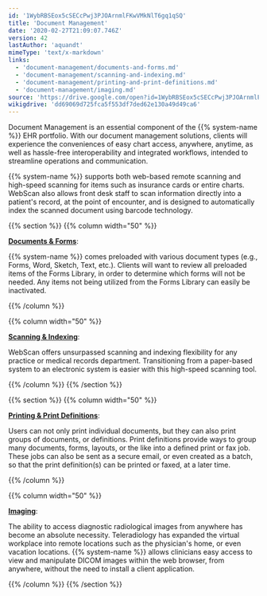 ```yaml
---
id: '1WybRBSEox5cSECcPwj3PJOArnmlFKwVMkNlT6gq1qSQ'
title: 'Document Management'
date: '2020-02-27T21:09:07.746Z'
version: 42
lastAuthor: 'aquandt'
mimeType: 'text/x-markdown'
links:
  - 'document-management/documents-and-forms.md'
  - 'document-management/scanning-and-indexing.md'
  - 'document-management/printing-and-print-definitions.md'
  - 'document-management/imaging.md'
source: 'https://drive.google.com/open?id=1WybRBSEox5cSECcPwj3PJOArnmlFKwVMkNlT6gq1qSQ'
wikigdrive: 'dd69069d725fca5f553df7ded62e130a49d49ca6'
---
```

Document Management is an essential component of the {{% system-name %}} EHR portfolio. With our document management solutions, clients will experience the conveniences of easy chart access, anywhere, anytime, as well as hassle-free interoperability and integrated workflows, intended to streamline operations and communication.

{{% system-name %}} supports both web-based remote scanning and high-speed scanning for items such as insurance cards or entire charts. WebScan also allows front desk staff to scan information directly into a patient's record, at the point of encounter, and is designed to automatically index the scanned document using barcode technology.

{{% section %}}
{{% column width="50" %}}

[**Documents & Forms**](document-management/documents-and-forms.md):

{{% system-name %}} comes preloaded with various document types (e.g., Forms, Word, Sketch, Text, etc.). Clients will want to review all preloaded items of the Forms Library, in order to determine which forms will not be needed. Any items not being utilized from the Forms Library can easily be inactivated.

{{% /column %}}

{{% column width="50" %}}

[**Scanning & Indexing**](document-management/scanning-and-indexing.md):

WebScan offers unsurpassed scanning and indexing flexibility for any practice or medical records department. Transitioning from a paper-based system to an electronic system is easier with this high-speed scanning tool.

{{% /column %}}
{{% /section %}}

{{% section %}}
{{% column width="50" %}}

[**Printing & Print Definitions**](document-management/printing-and-print-definitions.md):

Users can not only print individual documents, but they can also print groups of documents, or definitions. Print definitions provide ways to group many documents, forms, layouts, or the like into a defined print or fax job. These jobs can also be sent as a secure email, or even created as a batch, so that the print definition(s) can be printed or faxed, at a later time.

{{% /column %}}

{{% column width="50" %}}

[**Imaging**](document-management/imaging.md):

The ability to access diagnostic radiological images from anywhere has become an absolute necessity. Teleradiology has expanded the virtual workplace into remote locations such as the physician's home, or even vacation locations. {{% system-name %}} allows clinicians easy access to view and manipulate DICOM images within the web browser, from anywhere, without the need to install a client application.

{{% /column %}}
{{% /section %}}
